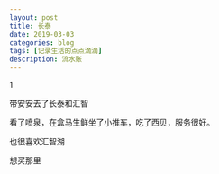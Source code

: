 ```yaml
---
layout: post
title: 长泰
date: 2019-03-03
categories: blog
tags: [记录生活的点点滴滴]
description: 流水账
---
```


1 

带安安去了长泰和汇智

看了喷泉，在盒马生鲜坐了小推车，吃了西贝，服务很好。

也很喜欢汇智湖

想买那里
















